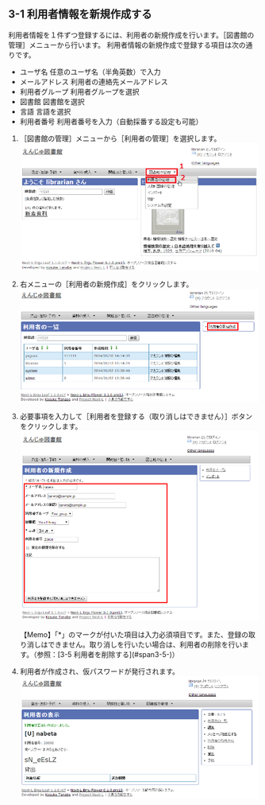 3-1 利用者情報を新規作成する
----------------------------

利用者情報を１件ずつ登録するには、利用者の新規作成を行います。［図書館の管理］メニューから行います。
利用者情報の新規作成で登録する項目は次の通りです。

* ユーザ名	任意のユーザ名（半角英数）で入力
* メールアドレス	利用者の連絡先メールアドレス
* 利用者グループ	利用者グループを選択
* 図書館	図書館を選択
* 言語	言語を選択
* 利用者番号	利用者番号を入力（自動採番する設定も可能）

1. ［図書館の管理］メニューから［利用者の管理］を選択します。  
   ![利用者の管理](assets/images/image_operation_user.png)
2. 右メニューの［利用者の新規作成］をクリックします。  
   ![利用者の新規作成](assets/images/image_operation_031.png)
3. 必要事項を入力して［利用者を登録する（取り消しはできません）］ボタンをクリックします。  
   ![利用者を登録する](assets/images/image_operation_033.png)

   <div class="alert alert-info" markdown="1">【Memo】「*」のマークが付いた項目は入力必須項目です。また、登録の取り消しはできません。取り消しを行いたい場合は、利用者の削除を行います。（参照：[3-5 利用者を削除する](#span3-5-)）
   </div>

4. 利用者が作成され、仮パスワードが発行されます。  
   ![仮パスワードが発行](assets/images/image_operation_034.png)

